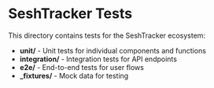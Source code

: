 # SeshTracker Tests

This directory contains tests for the SeshTracker ecosystem:

- **unit/** - Unit tests for individual components and functions
- **integration/** - Integration tests for API endpoints
- **e2e/** - End-to-end tests for user flows
- **_fixtures/** - Mock data for testing
